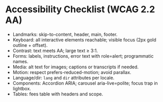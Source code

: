 # Accessibility Checklist (WCAG 2.2 AA)

- Landmarks: skip-to-content, header, main, footer.
- Keyboard: all interactive elements reachable; visible focus (2px gold outline + offset).
- Contrast: text meets AA; large text ≥ 3:1.
- Forms: labels, instructions, error text with role=alert; programmatic names.
- Media: alt text for images; captions or transcripts if needed.
- Motion: respect prefers-reduced-motion; avoid parallax.
- Language/dir: `lang` and `dir` attributes per locale.
- Components: Accordion ARIA; carousel aria-live=polite; focus trap in lightbox.
- Tables: fees table with headers and scope.

